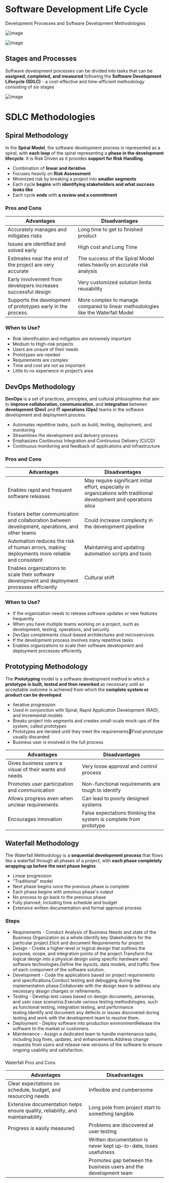 # Software Development Life Cycle

Development Processes and Software Development Methodologies

![image](https://github.com/pirocorp/IT-Business-Analysis/assets/34960418/b76986e7-9403-4658-99aa-167b2c41c64b)

![image](https://github.com/pirocorp/IT-Business-Analysis/assets/34960418/88621eda-676a-47c6-996f-03aba35b4012)

## Stages and Processes

Software development processes can be divided into tasks that can be **assigned, completed, and measured** following the **Software Development Lifecycle (SDLC)** - a cost-effective and time-efficient methodology consisting of six stages

![image](https://github.com/pirocorp/IT-Business-Analysis/assets/34960418/9e1fd9c2-850f-41ac-a4c6-7928c82fbed6)


# SDLC Methodologies

## Spiral Methodology

In the **Spiral Model**, the software development process is represented as a spiral, with **each loop** of the spiral representing a **phase in the development lifecycle**. It is Risk Driven as it provides **support for Risk Handling**. 

 - Combination of **linear and iterative**
 - Focuses heavily on **Risk Assessment**
 - Minimized risk by breaking a project into **smaller segments**
 - Each cycle **begins** with **identifying stakeholders and what success looks like**
 - Each cycle **ends** with **a review and a commitment**

### Pros and Cons

| Advantages                                                    | Disadvantages                                                                    |
|---------------------------------------------------------------|----------------------------------------------------------------------------------|
| Accurately manages and mitigates risks                        | Long time to get to finished product                                             |
| Issues are identified and solved early                        | High cost and Long Time                                                          |
| Estimates near the end of the project are very accurate       | The success of the Spiral Model relies heavily on accurate risk analysis         |
| Early involvement from developers increases successful design | Very customized solution limits reusability                                      |
| Supports the development of prototypes early in the process.  | More complex to manage compared to linear methodologies like the Waterfall Model |

### When to Use?

- Risk identification and mitigation are extremely important 
- Medium to High-risk projects
- Users are unsure of their needs
- Prototypes are needed
- Requirements are complex
- Time and cost are not as important
- Little to no experience in project’s area


## DevOps Methodology

**DevOps** is a set of practices, principles, and cultural philosophies that aim to **improve collaboration, communication**, and **integration** between **development (Dev)** and **IT operations (Ops)** teams in the software development and deployment process.

- Automates repetitive tasks, such as build, testing, deployment, and monitoring
- Streamlines the development and delivery process
- Emphasizes Continuous Integration and Continuous Delivery (CI/CD)
- Continuous monitoring and feedback of applications and infrastructure

### Pros and Cons

| Advantages                                                                                      | Disadvantages                                                                                                         |
|-------------------------------------------------------------------------------------------------|-----------------------------------------------------------------------------------------------------------------------|
| Enables rapid and frequent software releases                                                    | May require significant initial effort, especially in organizations with traditional development and operations silos |
| Fosters better communication and collaboration between development, operations, and other teams | Could increase complexity in the development pipeline                                                                 |
| Automation reduces the risk of human errors, making deployments more reliable and consistent    | Maintaining and updating automation scripts and tools                                                                 |
| Enables organizations to scale their software development and deployment processes efficiently  | Cultural shift                                                                                                        |

### When to Use?
- If the organization needs to release software updates or new features frequently
- When you have multiple teams working on a project, such as development, testing, operations, and security
- DevOps complements cloud-based architectures and microservices
- If the development process involves many repetitive tasks
- Enables organizations to scale their software development and deployment processes efficiently


## Prototyping Methodology

The **Prototyping** model is a software development method in which a **prototype is built, tested and then reworked** as necessary until an acceptable outcome is achieved from which the **complete system or product can be developed**.

- Iterative progression
- Used in conjunction with Spiral, Rapid Application Development (RAD), and Incremental models
- Breaks project into segments and creates small-scale mock-ups of the system, called prototypes
- Prototypes are iterated until they meet the requirementsFinal prototype usually discarded
- Business user is involved in the full process

| Advantages                                             | Disadvantages                                                     |
|--------------------------------------------------------|-------------------------------------------------------------------|
| Gives business users a visual of their wants and needs | Very loose approval and control process                           |
| Promotes user participation and communication          | Non-functional requirements are tough to identify                 |
| Allows progress even when unclear requirements         | Can lead to poorly designed systems                               |
| Encourages innovation                                  | False expectations thinking the system is complete from prototype |


## Waterfall Methodology

The Waterfall Methodology is a **sequential development process** that flows like a waterfall through all phases of a project, with **each phase completely wrapping up before the next phase begins**.

- Linear progression
- "Traditional" model
- Next phase begins once the previous phase is complete
- Each phase begins with previous phase's output
- No process to go back to the previous phase
- Fully planned, including time schedule and budget
- Extensive written documentation and formal approval process

### Steps

- Requirements - Conduct Analysis of Business Needs and state of the Business Organization as a whole.Identify key Stakeholders for the particular project.Elicit and document Requirements for project.
- Design - Create a higher-level or logical design that outlines the purpose, scope, and integration points of the project.Transform the logical design into a physical design using specific hardware and software technologies.Define the layouts, data models, and traffic flow of each component of the software solution.
- Development - Code the applications based on project requirements and specifications.Conduct testing and debugging during the implementation phase.Collaborate with the design team to address any necessary design changes or refinements.
- Testing - Develop test cases based on design documents, personas, and user case scenarios.Execute various testing methodologies, such as functional testing, integration testing, and performance testing.Identify and document any defects or issues discovered during testing and work with the development team to resolve them.
- Deployment - Deploy software into production environmentRelease the software to the market or customers.
- Maintenance - Assign a dedicated team to handle maintenance tasks, including bug fixes, updates, and enhancements.Address change requests from users and release new versions of the software to ensure ongoing usability and satisfaction.

### 

Waterfall Pros and Cons

| Advantages                                                                     | Disadvantages                                                    |
|--------------------------------------------------------------------------------|------------------------------------------------------------------|
| Clear expectations on schedule, budget, and resourcing needs                   | Inflexible and cumbersome                                        |
| Extensive documentation helps ensure quality, reliability, and maintainability | Long pole from project start to something tangible               |
| Progress is easily measured                                                    | Problems are discovered at user testing                          |
|                                                                                | Written documentation is never kept up-to-date, loses usefulness |
|                                                                                | Promotes gap between the business users and the development team |
  






